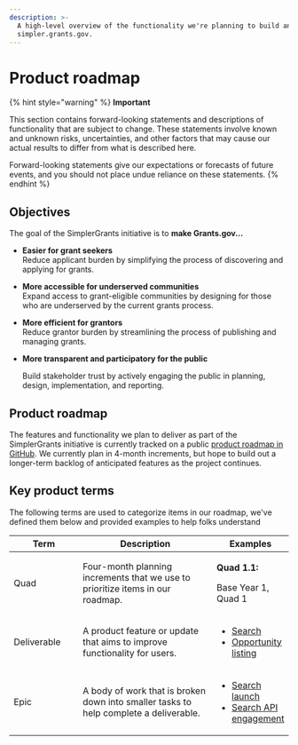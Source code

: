 ```yaml
---
description: >-
  A high-level overview of the functionality we're planning to build and test on
  simpler.grants.gov.
---
```


# Product roadmap

{% hint style="warning" %}
**Important**

This section contains forward-looking statements and descriptions of functionality that are subject to change. These statements involve known and unknown risks, uncertainties, and other factors that may cause our actual results to differ from what is described here.

Forward-looking statements give our expectations or forecasts of future events, and you should not place undue reliance on these statements.
{% endhint %}

## Objectives

The goal of the SimplerGrants initiative is to **make Grants.gov...**

* **Easier for grant seekers**\
  Reduce applicant burden by simplifying the process of discovering and applying for grants.
* **More accessible for underserved communities**\
  Expand access to grant-eligible communities by designing for those who are underserved by the current grants process.
* **More efficient for grantors**\
  Reduce grantor burden by streamlining the process of publishing and managing grants.
*   **More transparent and participatory for the public**

    Build stakeholder trust by actively engaging the public in planning, design, implementation, and reporting.

## Product roadmap

The features and functionality we plan to deliver as part of the SimplerGrants initiative is currently tracked on a public [product roadmap in GitHub](https://github.com/orgs/HHS/projects/12/views/8). We currently plan in 4-month increments, but hope to build out a longer-term backlog of anticipated features as the project continues.

## Key product terms

The following terms are used to categorize items in our roadmap, we've defined them below and provided examples to help folks understand

<table><thead><tr><th width="139">Term</th><th width="395">Description</th><th>Examples</th></tr></thead><tbody><tr><td>Quad</td><td>Four-month planning increments that we use to prioritize items in our roadmap.</td><td><p><strong>Quad 1.1:</strong></p><p>Base Year 1, Quad 1</p></td></tr><tr><td>Deliverable</td><td>A product feature or update that aims to improve functionality for users.</td><td><ul><li><a href="https://github.com/HHS/simpler-grants-gov/issues/2200">Search</a></li><li><a href="https://github.com/HHS/simpler-grants-gov/issues/2203">Opportunity listing</a></li></ul></td></tr><tr><td>Epic</td><td>A body of work that is broken down into smaller tasks to help complete a deliverable.</td><td><ul><li><a href="https://github.com/HHS/simpler-grants-gov/issues/2368">Search launch</a></li><li><a href="https://github.com/HHS/simpler-grants-gov/issues/2719">Search API engagement</a></li></ul></td></tr></tbody></table>

